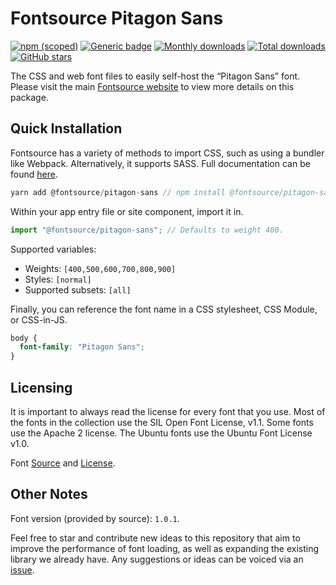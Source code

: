 # Fontsource Pitagon Sans

[![npm (scoped)](https://img.shields.io/npm/v/@fontsource/pitagon-sans?color=brightgreen)](https://www.npmjs.com/package/@fontsource/pitagon-sans) [![Generic badge](https://img.shields.io/badge/fontsource-passing-brightgreen)](https://github.com/fontsource/fontsource) [![Monthly downloads](https://badgen.net/npm/dm/@fontsource/pitagon-sans)](https://github.com/fontsource/fontsource) [![Total downloads](https://badgen.net/npm/dt/@fontsource/pitagon-sans)](https://github.com/fontsource/fontsource) [![GitHub stars](https://img.shields.io/github/stars/fontsource/fontsource.svg?style=social&label=Star)](https://github.com/fontsource/fontsource/stargazers)

The CSS and web font files to easily self-host the “Pitagon Sans” font. Please visit the main [Fontsource website](https://fontsource.org/fonts/pitagon-sans) to view more details on this package.

## Quick Installation

Fontsource has a variety of methods to import CSS, such as using a bundler like Webpack. Alternatively, it supports SASS. Full documentation can be found [here](https://fontsource.org/docs/introduction).

```javascript
yarn add @fontsource/pitagon-sans // npm install @fontsource/pitagon-sans
```

Within your app entry file or site component, import it in.

```javascript
import "@fontsource/pitagon-sans"; // Defaults to weight 400.
```

Supported variables:

- Weights: `[400,500,600,700,800,900]`
- Styles: `[normal]`
- Supported subsets: `[all]`

Finally, you can reference the font name in a CSS stylesheet, CSS Module, or CSS-in-JS.

```css
body {
  font-family: "Pitagon Sans";
}
```



## Licensing

It is important to always read the license for every font that you use.
Most of the fonts in the collection use the SIL Open Font License, v1.1. Some fonts use the Apache 2 license. The Ubuntu fonts use the Ubuntu Font License v1.0.

Font [Source](https://github.com/ThePitagon/pitagon-sans) and [License](https://github.com/ThePitagon/pitagon-sans/blob/main/LICENSE.md).

## Other Notes

Font version (provided by source): `1.0.1`.

Feel free to star and contribute new ideas to this repository that aim to improve the performance of font loading, as well as expanding the existing library we already have. Any suggestions or ideas can be voiced via an [issue](https://github.com/fontsource/fontsource/issues).
